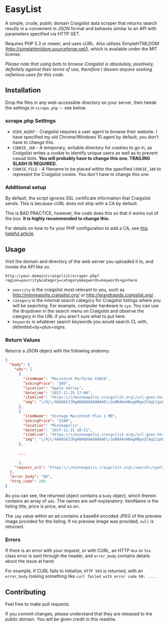 # EasyList

A simple, crude, public domain Craigslist data scraper that returns search results in a convenient in JSON format and behaves similar to an API with parameters specified via HTTP GET.

Requires PHP 5.3 or newer, and uses cURL.  Also utilizes SimpleHTMLDOM (http://simplehtmldom.sourceforge.net/), which is available under the MIT license.

*Please note that using bots to browse Craigslist is absolutely, positively, definitely against their terms of use, therefore I disown anyone seeking nefarious uses for this code.*

## Installation

Drop the files in any web-accessible directory on your server, then tweak the settings in `scrape.php` -- see below.

### scrape.php Settings
* `USER_AGENT` - Craigslist requires a user agent to browse their website.  I have specified my old Chrome/Windows 10 agent by default, you don't have to change this.
* `COOKIE_JAR` - A temporary, writable directory for cookies to go in, as Craigslist writes a cookie to identify unique users as well as to prevent casual bots.  **You will probably have to change this one.  TRAILING SLASH IS REQUIRED.**
* `COOKIE_FILE` - A filename to be placed within the specified `COOKIE_JAR` to represent the Craigslist cookie.  You don't have to change this one.

### Additional setup

By default, the script ignores SSL certificate information that Craigslist sends.  This is because cURL does not ship with a CA by default.

This is BAD PRACTICE, however, the code does this so that it works out of the box.  **It is highly recommended to change this.**

For details on how to fix your PHP configuration to add a CA, see [this helpful article](https://www.saotn.org/dont-turn-off-curlopt_ssl_verifypeer-fix-php-configuration/).

## Usage

Visit the domain and directory of the web server you uploaded it to, and invoke the API like so.

```
http://your.domain/craigslist/scraper.php?region=yourcity&category=category&keywords=keywords+go+here
```

* `yourcity` is the craigslist most relevant to you, such as http://minneapolis.craigslist.org/ or http://grandrapids.craigslist.org/ .
* `category` is the internal search category for Craigslist listings where you will be searching.  For example, computer hardware is `cya`.  You can use the dropdown in the search menu on Craigslist and observe the category in the URL if you aren't sure what to put here.
* `keywords` is whatever search keywords you would search CL with, delimited+by+plus+signs.

### Return Values

Returns a JSON object with the following anatomy:

```json
{
  "body": {
    "ads": [
      {
        "itemName": "Macintosh Performa 630CD",
        "askingPrice": "$80",
        "location": "Apple Valley",
        "datetime": "2017-11-25 17:00",
        "itemlink": "https:\/\/minneapolis.craigslist.org\/url-goes-here",
		"img": "\/9j\/4AAQSkZJRgABAQAAAQABAAD\/2wBDAAoHBwgHBgoICAgLCgoLDh . . ."
      },
      {
        "itemName": "Vintage Macintosh Plus 1 MB",
        "askingPrice": "$100",
        "location": "Minneapolis",
        "datetime": "2017-11-21 20:21",
        "itemlink": "https:\/\/minneapolis.craigslist.org\/url-goes-here",
		"img": "\/9j\/4AAQSkZJRgABAQAAAQABAAD\/2wBDAAoHBwgHBgoICAgLCgoLDh . . ."
      },
	  
	  ... 
	  
	  ],
    "request_uri": "https:\/\/minneapolis.craigslist.org\/search\/sya?query=macintosh"
  },
  "error_body": "OK",
  "http_code": 200
}
```

As you can see, the returned object contains a `body` object, which therein contains an array of `ads`.  The names are self-explanatory: itemName is the listing title, price is price, and so on.

The `img` value within an ad contains a base64 encoded JPEG of the preview image provided for the listing.  If no preview image was provided, `null` is returned.

### Errors

If there is an error with your request, or with CURL, an HTTP `4xx` or `5xx` class error is sent through the header, and `error_body` contains details about the issue at hand.

For example, if CURL fails to initialize, `HTTP 503` is returned, with an `error_body` looking something like `curl failed with error code 60: ...`.

## Contributing

Feel free to make pull requests.

If you commit changes, please understand that they are released to the public domain.  You will be given credit in this readme.
